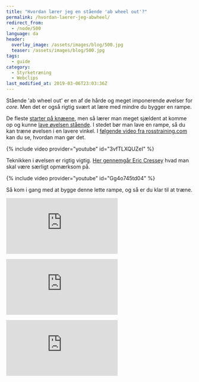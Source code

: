 ```yaml
---
title: "Hvordan lærer jeg en stående 'ab wheel out'?"
permalink: /hvordan-laerer-jeg-abwheel/
redirect_from:
  - /node/500
language: da
header:
  overlay_image: /assets/images/blog/500.jpg
  teaser: /assets/images/blog/500.jpg
tags:
  - guide
category:
  - Styrketræning
  - Webclips
last_modified_at: 2019-03-06T23:03:36Z
---
```


Stående 'ab wheel out' er en af de hårde og meget imponerende øvelser for _core_. Men det er også rigtig svært at lære med mindre du bygger en rampe.

De fleste [starter på knæene](/oevelse/maveoevelse-hjul-rollout), men så lærer man meget sjældent at komme op og kunne [lave øvelsen stående](/node/499). I stedet bør man lave en rampe, så du kan træne øvelsen i en lavere vinkel. I [følgende video fra rosstraining.com](http://rosstraining.com/blog/2011/03/03/standing-ab-wheel-rollout-tutorial/) kan du se, hvordan man gør det.

{% include video provider="youtube" id="3vfTLXQUZeI" %}

Teknikken i øvelsen er rigtig vigtig. [Her gennemgår Eric Cressey](http://www.ericcressey.com/rollouts-friend-or-foe) hvad man skal være særligt opmærksom på.

{% include video provider="youtube" id="Gg4o745td04" %}

Så kom i gang med at bygge denne lette rampe, og så er du klar til at træne.

[![](https://www.partner-ads.com/dk/visbanner.php?partnerid=28187&bannerid=8054)](https://www.partner-ads.com/dk/klikbanner.php?partnerid=28187&bannerid=8054)

[![](https://www.partner-ads.com/dk/visbanner.php?partnerid=28187&bannerid=38750)](https://www.partner-ads.com/dk/klikbanner.php?partnerid=28187&bannerid=38750)

[![](https://www.partner-ads.com/dk/visbanner.php?partnerid=28187&bannerid=14758)](https://www.partner-ads.com/dk/klikbanner.php?partnerid=28187&bannerid=14758)
